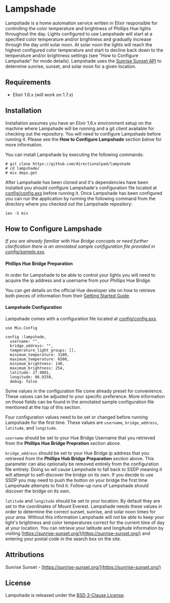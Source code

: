 # Lampshade

Lampshade is a home automation service written in Elixir responsible for controlling the color temperature and brightness of Phillips Hue lights throughout the day. Lights configured to use Lampshade will start at a specified color temperature and/or brightness and gradually increase through the day until solar noon. At solar noon the lights will reach the highest configured color temperature and start to decline back down to the temperature and/or brightness settings (see "How to Configure Lampshade" for mode details). Lampshade uses the [Sunrise Sunset API](https://sunrise-sunset.org/api) to determine sunrise, sunset, and solar noon for a given location.

## Requirements

- Elixir 1.6.x (will work on 1.7.x)

## Installation

Installation assumes you have an Elixir 1.6.x environment setup on the machine where Lampshade will be running and a git client available for checking out the repository. You will need to configure Lampshade before running it. Please see the **How to Configure Lampshade** section below for more information.

You can install Lampshade by executing the following commands:

```
# git clone https://github.com/directionalpad/lampshade
# cd lampshade/
# mix deps.get
```

After Lampshade has been cloned and it's dependencies have been installed you should configure Lampshade's configuration file located at [config/config.exs](config/config.exs) before running it. Once Lampshade has been configured you can run the application by running the following command from the directory where you checked out the Lampshade repository:

```
iex -S mix
```

## How to Configure Lampshade

_If you are already familiar with Hue Bridge concepts or need further clarification there is an annotated sample configuration file provided in [config/sample.exs](config/sample.exs)._


#### Phillips Hue Bridge Preparation

In order for Lampshade to be able to control your lights you will need to acquire the ip address and a username from your Phillips Hue Bridge. 

You can get details on the official Hue developer site on how to retrieve both pieces of information from their [Getting Started Guide](https://developers.meethue.com/documentation/getting-started)


#### Lampshade Configuration

Lampshade comes with a configuration file located at [config/config.exs](config/config.exs). 

```
use Mix.Config

config :lampshade,
  username: "",
  bridge_address: "",   
  temperature_light_groups: [],
  minimum_temperature: 3100,
  maximum_temperature: 6500,
  minimum_brightness: 140,
  maximum_brightness: 254,
  latitude: 27.9881,
  longitude: 86.9250,
  debug: false
```

Some values in the configuration file come already preset for convenience. These values can be adjusted to your specific preference. More information on those fields can be found in the annotated sample configuration file mentioned at the top of this section.

Four configuration values need to be set or changed before running Lampshade for the first time. These values are `username`, `bridge_address`, `latitude`, and `longitude`.

`username` should be set to your Hue Bridge Username that you retrieved from the **Phillips Hue Bridge Prepration** section above.

`bridge_address` should be set to your Hue Bridge ip address that you retrieved from the **Phillips Hub Bridge Preparation** section above. This parameter can also optionally be removed entirely from the configuration file entirely. Doing so wil cause Lampshade to fall back to SSDP meaning it will attempt to self-discover the bridge on its own. If you decide to use SSDP you may need to push the button on your bridge the first time Lampshade attempts to find it. Follow-up runs of Lampshade should discover the bridge on its own.

`latitude` and `longitude` should be set to your location. By default they are set to the coordinates of Mount Everest. Lampshade needs these values in order to determine the correct sunset, sunrise, and solar noon times for your area. Without this information Lampshade will not be able to keep your light's brightness and color temperatures correct for the current time of day at your location. You can retrieve your latitude and longitude information by visiting [https://sunrise-sunset.org/](https://sunrise-sunset.org/) and entering your postal code in the search box on the site. 

## Attributions
Sunrise Sunset - [https://sunrise-sunset.org/](https://sunrise-sunset.org/)


## License
Lampshade is released under the [BSD 3-Clause License](LICENSE). 